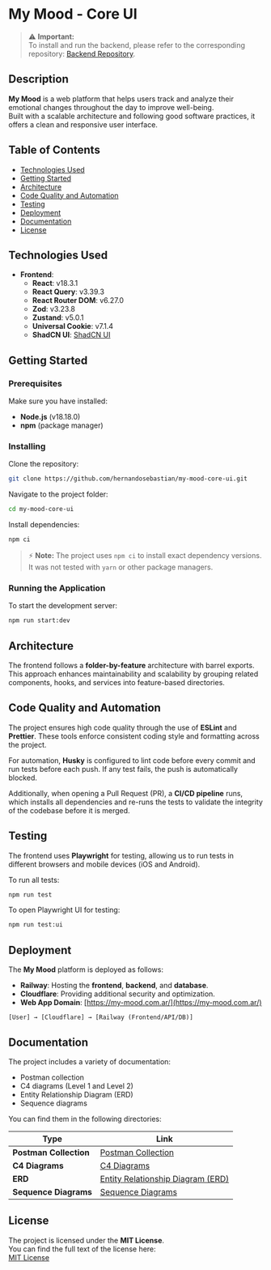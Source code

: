 # My Mood - Core UI

> ⚠️ **Important:**  
> To install and run the backend, please refer to the corresponding repository: [Backend Repository](https://github.com/hernandosebastian/my-mood-core-api).  

## Description

**My Mood** is a web platform that helps users track and analyze their emotional changes throughout the day to improve well-being.  
Built with a scalable architecture and following good software practices, it offers a clean and responsive user interface.  

## Table of Contents

- [Technologies Used](#technologies-used)
- [Getting Started](#getting-started)
- [Architecture](#architecture)
- [Code Quality and Automation](#code-quality-and-automation)
- [Testing](#testing)
- [Deployment](#deployment)
- [Documentation](#documentation)
- [License](#license)

## Technologies Used

- **Frontend**:
  - **React**: v18.3.1
  - **React Query**: v3.39.3
  - **React Router DOM**: v6.27.0
  - **Zod**: v3.23.8
  - **Zustand**: v5.0.1
  - **Universal Cookie**: v7.1.4
  - **ShadCN UI**: [ShadCN UI](https://ui.shadcn.com/)

## Getting Started

### Prerequisites

Make sure you have installed:

- **Node.js** (v18.18.0)
- **npm** (package manager)

### Installing

Clone the repository:

```bash
git clone https://github.com/hernandosebastian/my-mood-core-ui.git
```

Navigate to the project folder:

```bash
cd my-mood-core-ui
```

Install dependencies:

```bash
npm ci
```

> ⚡ **Note:** The project uses `npm ci` to install exact dependency versions.  
> It was not tested with `yarn` or other package managers.

### Running the Application

To start the development server:

```bash
npm run start:dev
```

## Architecture

The frontend follows a **folder-by-feature** architecture with barrel exports.  
This approach enhances maintainability and scalability by grouping related components, hooks, and services into feature-based directories.

## Code Quality and Automation

The project ensures high code quality through the use of **ESLint** and **Prettier**. These tools enforce consistent coding style and formatting across the project.

For automation, **Husky** is configured to lint code before every commit and run tests before each push. If any test fails, the push is automatically blocked.

Additionally, when opening a Pull Request (PR), a **CI/CD pipeline** runs, which installs all dependencies and re-runs the tests to validate the integrity of the codebase before it is merged.

## Testing

The frontend uses **Playwright** for testing, allowing us to run tests in different browsers and mobile devices (iOS and Android).

To run all tests:

```bash
npm run test
```

To open Playwright UI for testing:

```bash
npm run test:ui
```

## Deployment

The **My Mood** platform is deployed as follows:

- **Railway**: Hosting the **frontend**, **backend**, and **database**.
- **Cloudflare**: Providing additional security and optimization.
- **Web App Domain**: [https://my-mood.com.ar/](https://my-mood.com.ar/)

```
[User] → [Cloudflare] → [Railway (Frontend/API/DB)]
```

## Documentation

The project includes a variety of documentation:

- Postman collection
- C4 diagrams (Level 1 and Level 2)
- Entity Relationship Diagram (ERD)
- Sequence diagrams

You can find them in the following directories:

| Type                        | Link                                                                                     |
|-----------------------------|------------------------------------------------------------------------------------------|
| **Postman Collection**       | [Postman Collection](https://github.com/hernandosebastian/my-mood-core-api/tree/main/docs/postman) |
| **C4 Diagrams**              | [C4 Diagrams](https://github.com/hernandosebastian/my-mood-core-api/tree/main/docs/diagrams/c4) |
| **ERD**                      | [Entity Relationship Diagram (ERD)](https://github.com/hernandosebastian/my-mood-core-api/tree/main/docs/diagrams/erd) |
| **Sequence Diagrams**        | [Sequence Diagrams](https://github.com/hernandosebastian/my-mood-core-api/tree/main/docs/diagrams/sequence) |

## License

The project is licensed under the **MIT License**.  
You can find the full text of the license here:  
[MIT License](https://github.com/hernandosebastian/my-mood-core-ui/blob/main/LICENSE)
